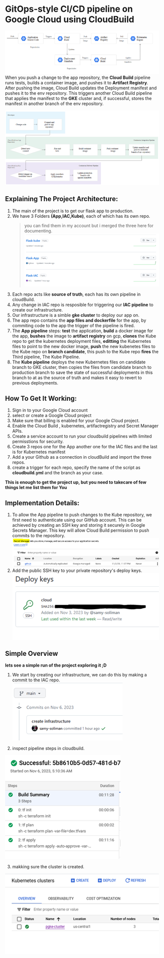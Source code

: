 # GitOps-style CI/CD pipeline on Google Cloud using CloudBuild

![SArchitecture](/Images/git-flow.PNG)
When you push a change to the app repository, the **Cloud Build** pipeline runs tests, builds a container image, and pushes it to **Artifact Registry**. After pushing the image, Cloud Build updates the Deployment manifest and pushes it to the env repository. This triggers another Cloud Build pipeline that applies the manifest to the **GKE** cluster and, if successful, stores the manifest in another branch of the env repository.

![CArchitecture](/Images/13.PNG)


## Explaining The Project Architecture:
1. The main of the project is to get our flask app to production.
2. We have 3 Folders **(App,IAC,Kube)**, each of which has its own repo.
   > you can find them in my account but i merged the three here for documenting.
   ![CArchitecture](/Images/4.PNG)
3. Each repo acts like **source of truth**, each has its own pipeline in cloudBuild.
4. Any change in IAC repo is resposible for triggering our **IAC pipeline** to create our infrastructure.
5. Our infrastructure is a simble **gke cluster** to deploy our app on.
6. The app repo contains the **app files and dockerfile** for the app, by commiting code to the app the trigger of the pipeline is fired.
7. The **App pipeline** steps: **test** the application, **build** a docker image for the app, **bushes** the image to **artifact registry** on gcp, **clones** the Kube repo to get the kubernetes deployment files, **editting** the Kubernetes files to point to the new docker image, **push** the new kubenetes files to the Kube repo on **branch candidate**, this push to the Kube repo **fires** the Third pipeline, The Kube Pipeline.
8. The **Kube pipeline** deploys the new Kubernetes files on candidate branch to GKE cluster, then copies the files from candidate branch to production branch to save the state of successful deployments in this branch to at as the source of truth and makes it easy to revert to previous deployments.


## How To Get It Working:
1. Sign in to your Google Cloud account
2. select or create a Google Cloud project
3. Make sure that billing is enabled for your Google Cloud project.
4. Enable the Cloud Build , kubernetes, artifactregistry and Secret Manager APIs.
5. Create a service account to run your cloudbuild pipelines with limited permisstions for security.
6. Create 3 repos one for the App another one for the IAC files and the last is for Kubernetes manifest
7. Add a your Github as a connection in cloudBuild and import the three repos.
8. create a trigger for each repo, specify the name of the script as **cloudbuild.yml** and the branch as your case.

<b>This is enough to get the project up, but you need to takecare of few things let me list them for You</b>

## Implementation Details:
1. To allow the App pipeline to push changes to the Kube repository, we first need to authenticate using our GitHub     account. This can be achieved by creating an SSH key and storing it securely in Google Secrets Manager. This key will allow Cloud Build permission to push commits to the repository.
![CArchitecture](/Images/3.PNG)
2. Add the public SSH key to your private repository's deploy keys.
![CArchitecture](/Images/6.PNG)

## Simple Overview
<b>lets see a simple run of the project exploring it ;D</b>

1. We start by creating our infrastructure, we can do this by making a commit to the IAC repo.
![CArchitecture](/Images/14.PNG)

2. inspect pipeline steps in cloudbuild.

![CArchitecture](/Images/7.PNG)

3. makking sure the cluster is created.

![CArchitecture](/Images/10.PNG)
